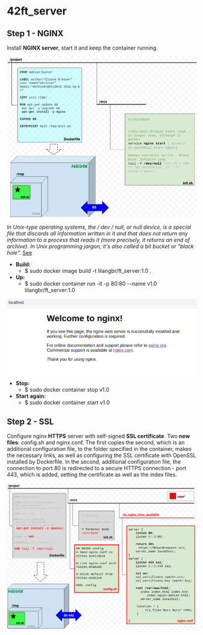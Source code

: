 # 42ft_server

<h2>Step 1 - NGINX</h2>

Install **NGINX server**, start it and keep the container running.

![1th](readme_images/1.png)

_In Unix-type operating systems, the / dev / null, or null device, is a special file that discards all information written in it and that does not return any information to a process that reads it (more precisely, it returns an end of archive). In Unix programming jargon, it's also called a bit bucket or "black hole"._ [See](https://pt.wikipedia.org/wiki/Dispositivo_nulo)

* <b>Build:</b> 
  * $ sudo docker image build -t lilangbr/ft_server:1.0 .
* <b>Up:</b>    
  * $ sudo docker container run -it -p 80:80 --name v1.0 lilangbr/ft_server:1.0

![1_1th](readme_images/1_1.png) 
  
* <b>Stop:</b>    
  * $ sudo docker container stop v1.0
* <b>Start again:</b>    
  * $ sudo docker container start v1.0
  
<h2>Step 2 - SSL</h2> 

Configure nginx <b>HTTPS</b> server with self-signed <b>SSL certificate</b>.
Two <b>new files</b>: config.sh and nginx.conf. The first copies the second, which is an additional configuration file, to the folder specified in the container, makes the necessary links, as well as configuring the SSL certificate with OpenSSL installed by Dockerfile. In the second, additional configuration file, the connection to port 80 is redirected to a secure HTTPS connection - port 443, which is added, setting the certificate as well as the index files.

![2th](readme_images/2.png)
